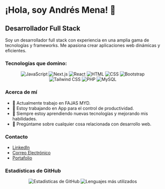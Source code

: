 # ¡Hola, soy Andrés Mena! 👋

## Desarrollador Full Stack

Soy un desarrollador full stack con experiencia en una amplia gama de tecnologías y frameworks. Me apasiona crear aplicaciones web dinámicas y eficientes.

### Tecnologías que domino:

<p align="center">
  <img src="https://img.shields.io/badge/JavaScript-F7DF1E?style=for-the-badge&logo=javascript&logoColor=black" alt="JavaScript" />
  <img src="https://img.shields.io/badge/Next.js-000000?style=for-the-badge&logo=nextdotjs&logoColor=white" alt="Next.js" />
  <img src="https://img.shields.io/badge/React-20232A?style=for-the-badge&logo=react&logoColor=61DAFB" alt="React" />
  <img src="https://img.shields.io/badge/HTML-E34F26?style=for-the-badge&logo=html5&logoColor=white" alt="HTML" />
  <img src="https://img.shields.io/badge/CSS-1572B6?style=for-the-badge&logo=css3&logoColor=white" alt="CSS" />
  <img src="https://img.shields.io/badge/Bootstrap-563D7C?style=for-the-badge&logo=bootstrap&logoColor=white" alt="Bootstrap" />
  <img src="https://img.shields.io/badge/Tailwind%20CSS-38B2AC?style=for-the-badge&logo=tailwind-css&logoColor=white" alt="Tailwind CSS" />
  <img src="https://img.shields.io/badge/PHP-777BB4?style=for-the-badge&logo=php&logoColor=white" alt="PHP" />
  <img src="https://img.shields.io/badge/MySQL-4479A1?style=for-the-badge&logo=mysql&logoColor=white" alt="MySQL" />
</p>

### Acerca de mí

- 💼 Actualmente trabajo en FAJAS MYD.
- 🔭 Estoy trabajando en App para el control de productividad.
- 🌱 Siempre estoy aprendiendo nuevas tecnologías y mejorando mis habilidades.
- 💬 Pregúntame sobre cualquier cosa relacionada con desarrollo web.

### Contacto

- [LinkedIn](https://www.linkedin.com/in/andresmena)
- [Correo Electrónico](mailto:andresmena@example.com)
- [Portafolio](https://www.andresmena.com)

### Estadísticas de GitHub

<p align="center">
  <img src="https://github-readme-stats.vercel.app/api?username=Andresfelipemena93&show_icons=true&theme=radical" alt="Estadísticas de GitHub" />
  <img src="https://github-readme-stats.vercel.app/api/top-langs/?username=Andresfelipemena93&layout=compact&theme=radical" alt="Lenguajes más utilizados" />
</p>
